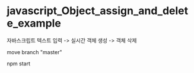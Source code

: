 # javascript_Object_assign_and_delete_example
자바스크립트 텍스트 입력 -> 실시간 객체 생성 -> 객체 삭제

move branch "master"

npm start
